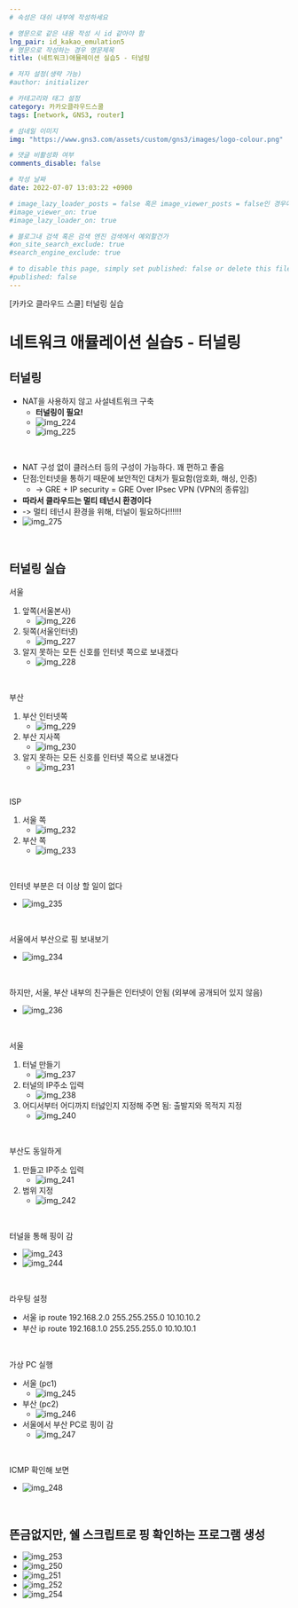 ```yaml
---
# 속성은 대쉬 내부에 작성하세요

# 영문으로 같은 내용 작성 시 id 같아야 함
lng_pair: id_kakao_emulation5
# 영문으로 작성하는 경우 영문제목
title: (네트워크)애뮬레이션 실습5 - 터널링

# 저자 설정(생략 가능)
#author: initializer

# 카테고리와 태그 설정
category: 카카오클라우드스쿨
tags: [network, GNS3, router]

# 섬네일 이미지
img: "https://www.gns3.com/assets/custom/gns3/images/logo-colour.png"

# 댓글 비활성화 여부
comments_disable: false

# 작성 날짜
date: 2022-07-07 13:03:22 +0900

# image_lazy_loader_posts = false 혹은 image_viewer_posts = false인 경우에만 사용하세요
#image_viewer_on: true
#image_lazy_loader_on: true

# 블로그내 검색 혹은 검색 엔진 검색에서 예외할건가
#on_site_search_exclude: true
#search_engine_exclude: true

# to disable this page, simply set published: false or delete this file
#published: false
---
```


<!-- outline-start -->

[카카오 클라우드 스쿨] 터널링 실습

<!-- outline-end -->




# 네트워크 애뮬레이션 실습5 - 터널링

## 터널링
* NAT을 사용하지 않고 사설네트워크 구축
  * **터널링이 필요!**
  * ![img_224](https://user-images.githubusercontent.com/104918800/178200042-535d68ce-4fe3-4bcf-9764-be89919034a9.png)
  * ![img_225](https://user-images.githubusercontent.com/104918800/178200045-f4b8b371-3d10-47c2-801a-69963b84b0c8.png)
<br>

* NAT 구성 없이 클러스터 등의 구성이 가능하다. 꽤 편하고 좋음
* 단점:인터넷을 통하기 때문에 보안적인 대처가 필요함(암호화, 해싱, 인증)
  * -> GRE + IP security = GRE Over IPsec VPN (VPN의 종류임)
* **따라서 클라우드는 멀티 테넌시 환경이다**
* -> 멀티 테넌시 환경을 위해, 터널이 필요하다!!!!!!
* ![img_275](https://user-images.githubusercontent.com/104918800/178200236-6ca28db5-ed62-4f39-88f4-4d504f055d3e.png)
<br>

## 터널링 실습

서울
1. 앞쪽(서울본사)
   * ![img_226](https://user-images.githubusercontent.com/104918800/178200047-d8c77562-b3db-4171-b58a-4f8d0a410953.png)
2. 뒷쪽(서울인터넷)
   * ![img_227](https://user-images.githubusercontent.com/104918800/178200051-485ec622-8342-451b-b046-cf96a3975922.png)
3. 알지 못하는 모든 신호를 인터넷 쪽으로 보내겠다
   * ![img_228](https://user-images.githubusercontent.com/104918800/178200053-057bb587-926a-43b8-a16c-1acd9cab3ca4.png)

<br>

부산
1. 부산 인터넷쪽
   * ![img_229](https://user-images.githubusercontent.com/104918800/178200055-de0a1d13-2c9d-4de0-ad8d-38b85bf2cb29.png)
2. 부산 지사쪽
   * ![img_230](https://user-images.githubusercontent.com/104918800/178200058-8f27327c-4d0c-433c-bf57-3b67dc47749c.png)
3. 알지 못하는 모든 신호를 인터넷 쪽으로 보내겠다
   * ![img_231](https://user-images.githubusercontent.com/104918800/178200059-f2f64d5d-85b0-4f19-ae59-59795303705f.png)

<br>

ISP
1. 서울 쪽
   * ![img_232](https://user-images.githubusercontent.com/104918800/178200061-d2370da3-c562-48c7-9c24-73a6cec88f57.png)
2. 부산 쪽
   * ![img_233](https://user-images.githubusercontent.com/104918800/178200062-142d71a2-2de9-4bee-b8f5-a8eeb9ee8488.png)

<br>

인터넷 부분은 더 이상 할 일이 없다
* ![img_235](https://user-images.githubusercontent.com/104918800/178200064-94e65c73-2db2-4472-98ba-581ea1539f5d.png)

<br>

서울에서 부산으로 핑 보내보기
* ![img_234](https://user-images.githubusercontent.com/104918800/178200063-7ebbb916-4312-46a2-8961-ce57073a5628.png)

<br>

하지만, 서울, 부산 내부의 친구들은 인터넷이 안됨
(외부에 공개되어 있지 않음)
* ![img_236](https://user-images.githubusercontent.com/104918800/178200067-b6994e12-9490-43fb-a87c-b8d637780601.png)

<br>

서울
1. 터널 만들기
   * ![img_237](https://user-images.githubusercontent.com/104918800/178200071-db49bbbf-d7d4-485c-9ff7-b8288ec17091.png)
2. 터널의 IP주소 입력
   * ![img_238](https://user-images.githubusercontent.com/104918800/178200072-5d6fc6fd-4145-4157-9400-38d06cd7ef3f.png)
3. 어디서부터 어디까지 터넗인지 지정해 주면 됨: 출발지와 목적지 지정
   * ![img_240](https://user-images.githubusercontent.com/104918800/178200075-6cd20748-ba3f-4967-a581-f5456c5e7302.png)

<br>

부산도 동일하게
1. 만들고 IP주소 입력
   * ![img_241](https://user-images.githubusercontent.com/104918800/178200077-61bb26ea-f6e3-40fe-b19c-ebdd1999b74d.png)
2. 범위 지정
   * ![img_242](https://user-images.githubusercontent.com/104918800/178200079-54d923ac-1b83-459a-b7b4-e68868799dd4.png)

<br>

터널을 통해 핑이 감
* ![img_243](https://user-images.githubusercontent.com/104918800/178200080-21bd004c-dbe3-4355-b1ab-49a890a18fc5.png)
* ![img_244](https://user-images.githubusercontent.com/104918800/178200084-90184b4e-e8dd-4154-9abf-6f50e308d8e9.png)

<br>

라우팅 설정
* 서울 ip route 192.168.2.0 255.255.255.0 10.10.10.2
* 부산 ip route 192.168.1.0 255.255.255.0 10.10.10.1

<br>

가상 PC 실행
* 서울 (pc1)
  * ![img_245](https://user-images.githubusercontent.com/104918800/178200086-c13d762b-c3c9-4238-a271-b8902e6a46c8.png)
* 부산 (pc2)
  * ![img_246](https://user-images.githubusercontent.com/104918800/178200088-87a2b923-b2fd-4ba7-810d-b0c396d00e06.png)
* 서울에서 부산 PC로 핑이 감
  * ![img_247](https://user-images.githubusercontent.com/104918800/178200089-0652b1ab-bbb3-4e8a-a5d9-fac7951edbc0.png)

<br>

ICMP 확인해 보면
* ![img_248](https://user-images.githubusercontent.com/104918800/178200092-75718650-3c0a-4ba8-bed5-6f27d51ba043.png)

<br>



## 뜬금없지만, 쉘 스크립트로 핑 확인하는 프로그램 생성
* ![img_253](https://user-images.githubusercontent.com/104918800/178200189-dd481769-4c57-4cb2-807e-93e5a8e386ea.png)
* ![img_250](https://user-images.githubusercontent.com/104918800/178199990-a41ebca1-0fea-4035-a0f5-1f3391a809a0.png)
* ![img_251](https://user-images.githubusercontent.com/104918800/178200183-0ba18025-d8ca-422f-b0b8-7f84df9a9371.png)
* ![img_252](https://user-images.githubusercontent.com/104918800/178200187-0dfd4b1f-54c8-411c-8987-bc46ffb65b81.png)
* ![img_254](https://user-images.githubusercontent.com/104918800/178200191-a084e30e-6a6b-4d27-b5d7-2005458288af.png)



